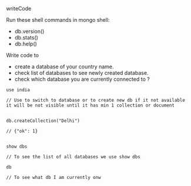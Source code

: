writeCode

Run these shell commands in mongo shell:

- db.version()
- db.stats()
- db.help()

Write code to

- create a database of your country name.
- check list of databases to see newly created database.
- check which database you are currently connected to ?


```
use india

// Use to switch to database or to create new db if it not available it will be not visible until it has min 1 collection or document


db.createCollection("Delhi")

// {"ok": 1}


show dbs

// To see the list of all databases we use show dbs

db

// To see what db I am currently onw
```